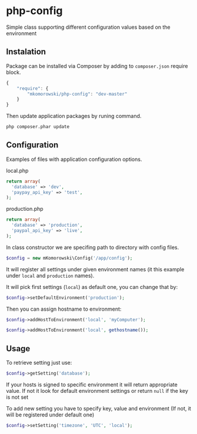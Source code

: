php-config
==========

Simple class supporting different configuration values based on the environment

Instalation
----------

Package can be installed via Composer by adding to ```composer.json``` require block.
```javascript
{
    "require": {
        "mkomorowski/php-config": "dev-master"
    }
}
```

Then update application packages by runing command.
```sh
php composer.phar update
```

Configuration
----------

Examples of files with application configuration options.

local.php
```php
return array(
  'database' => 'dev',
  'paypay_api_key' => 'test',
);
```

production.php
```php
return array(
  'database' => 'production',
  'paypal_api_key' => 'live',
);
```

In class constructor we are specifing path to directory with config files.
```php
$config = new mKomorowski\Config('/app/config');
```
It will register all settings under given environment names (it this example under ```local``` and ```production``` names).

It will pick first settings (```local```) as default one, you can change that by:
```php
$config->setDefaultEnvironment('production');
```

Then you can assign hostname to environment:
```php
$config->addHostToEnvironment('local', 'myComputer');
```
```php
$config->addHostToEnvironment('local', gethostname());
```

Usage
----------

To retrieve setting just use:
```php
$config->getSetting('database');
```
If your hosts is signed to specific environment it will return appropriate value. If not it look for default environment settings or return ```null``` if the key is not set

To add new setting you have to specify key, value and environment (If not, it will be registered under default one)
```php
$config->setSetting('timezone', 'UTC', 'local');
```
